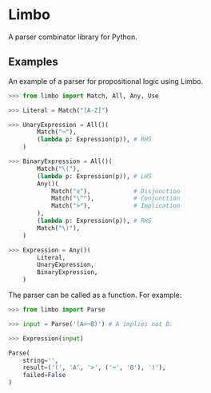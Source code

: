 # Limbo

A parser combinator library for Python.


## Examples

An example of a parser for propositional logic using Limbo.

```py
>>> from limbo import Match, All, Any, Use

>>> Literal = Match("[A-Z]")

>>> UnaryExpression = All()(
        Match("¬"),
        (lambda p: Expression(p)), # RHS
    )

>>> BinaryExpression = All()(
        Match("\("),
        (lambda p: Expression(p)), # LHS
        Any()(
            Match("v"),            # Disjunction
            Match("\^"),           # Conjunction
            Match(">"),            # Implication
        ),
        (lambda p: Expression(p)), # RHS
        Match("\)"),
    )

>>> Expression = Any()(
        Literal,
        UnaryExpression,            
        BinaryExpression,
    )
```

The parser can be called as a function. For example:

```py
>>> from limbo import Parse

>>> input = Parse('(A>¬B)') # A implies not B.

>>> Expression(input)

Parse(
    string='', 
    result=('(', 'A', '>', ('¬', 'B'), ')'), 
    failed=False
)
```
